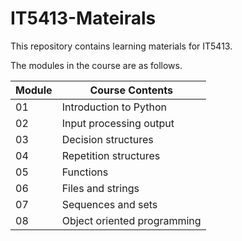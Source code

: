 # IT5413-Mateirals
This repository contains learning materials for IT5413.  
 
The modules in the course are as follows.

|Module | Course Contents |
|---|---|
|01 | Introduction to Python |
|02 | Input processing output	|
|03 | Decision structures |
|04 | Repetition structures	|
|05 | Functions	|
|06 | Files and strings |	
|07 | Sequences and sets |
|08	| Object oriented programming|	 	
